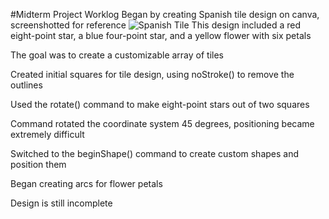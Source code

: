 #Midterm Project Worklog
Began by creating Spanish tile design on canva, screenshotted for reference
![Spanish Tile](../../../Spanish%20tile.png)
This design included a red eight-point star, a blue four-point star, and a yellow flower with six petals

The goal was to create a customizable array of tiles

Created initial squares for tile design, using noStroke() to remove the outlines

Used the rotate() command to make eight-point stars out of two squares

Command rotated the coordinate system 45 degrees, positioning became extremely difficult

Switched to the beginShape() command to create custom shapes and position them

Began creating arcs for flower petals

Design is still incomplete